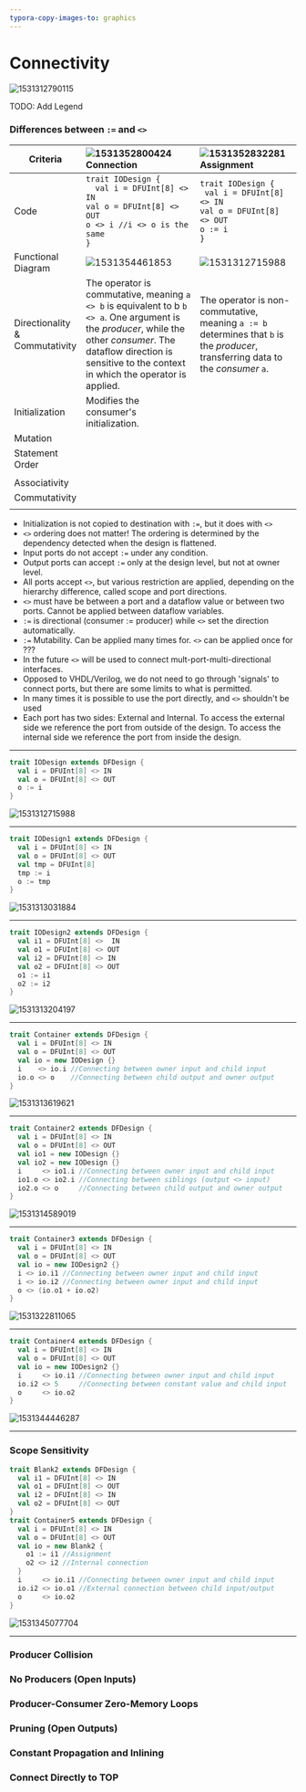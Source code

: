 ```yaml
---
typora-copy-images-to: graphics
---
```


# Connectivity

![1531312790115](graphics/1531312790115.png)

TODO: Add Legend



### Differences between `:=` and `<>`

| Criteria                            | ![1531352800424](graphics/1531352800424.png) Connection      | ![1531352832281](graphics/1531352832281.png) Assignment      |
| ----------------------------------- | :----------------------------------------------------------- | :----------------------------------------------------------- |
| Code                                | `trait IODesign {`<br />  `  val i = DFUInt[8] <> IN`<br />  `val o = DFUInt[8] <> OUT`<br />  `o <> i //i <> o is the same`<br />`}` | `trait IODesign {`<br />  ` val i = DFUInt[8] <> IN`<br />  `val o = DFUInt[8] <> OUT`<br />  `o := i`<br />`} ` |
| Functional<br />Diagram             | ![1531354461853](graphics/1531354461853.png)                 | ![1531312715988](graphics/1531314030378.png)                 |
| Directionality &<br />Commutativity | The operator is commutative, meaning `a <> b` is equivalent to b `b <> a`.  One argument is the *producer*, while the other *consumer*. The dataflow direction is sensitive to the context in which the operator is applied. | The operator is non-commutative, meaning `a := b` determines that `b` is the *producer*, transferring data to the *consumer* `a`. |
| Initialization                      | Modifies the consumer's initialization.                      |                                                              |
| Mutation                            |                                                              |                                                              |
| Statement Order                     |                                                              |                                                              |
|                                     |                                                              |                                                              |
| Associativity                       |                                                              |                                                              |
| Commutativity                       |                                                              |                                                              |
|                                     |                                                              |                                                              |



* Initialization is not copied to destination with `:=`, but it does with `<>`
* `<>` ordering does not matter! The ordering is determined by the dependency detected when the design is flattened.
* Input ports do not accept `:=` under any condition.
* Output ports can accept `:=` only at the design level, but not at owner level.
* All ports accept `<>`, but various restriction are applied, depending on the hierarchy difference, called scope and port directions.
* `<>` must have be between a port and a dataflow value or between two ports. Cannot be applied between dataflow variables.
* `:=` is directional (consumer := producer) while `<>` set the direction automatically.
* `:=` Mutability. Can be applied many times for. `<>` can be applied once for ???
* In the future `<>` will be used to connect mult-port-multi-directional interfaces.
* Opposed to VHDL/Verilog, we do not need to go through 'signals' to connect ports, but there are some limits to what is permitted.
* In many times it is possible to use the port directly, and `<>` shouldn't be used
* Each port has two sides: External and Internal. To access the external side we reference the port from outside of the design. To access the internal side we reference the port from inside the design.



---

```scala
trait IODesign extends DFDesign {
  val i = DFUInt[8] <> IN
  val o = DFUInt[8] <> OUT
  o := i
}
```

![1531312715988](graphics/1531314030378.png)

---

```scala
trait IODesign1 extends DFDesign {
  val i = DFUInt[8] <> IN
  val o = DFUInt[8] <> OUT
  val tmp = DFUInt[8]
  tmp := i
  o := tmp
}
```

![1531313031884](graphics/1531314048642.png)

---

```scala
trait IODesign2 extends DFDesign {
  val i1 = DFUInt[8] <>  IN
  val o1 = DFUInt[8] <> OUT
  val i2 = DFUInt[8] <> IN
  val o2 = DFUInt[8] <> OUT
  o1 := i1
  o2 := i2
}
```

![1531313204197](graphics/1531314259406.png)

---

```scala
trait Container extends DFDesign {
  val i = DFUInt[8] <> IN
  val o = DFUInt[8] <> OUT
  val io = new IODesign {}
  i    <> io.i //Connecting between owner input and child input
  io.o <> o    //Connecting between child output and owner output
}
```

![1531313619621](graphics/1531314601402.png)

---

```scala
trait Container2 extends DFDesign {
  val i = DFUInt[8] <> IN
  val o = DFUInt[8] <> OUT
  val io1 = new IODesign {}
  val io2 = new IODesign {}
  i     <> io1.i //Connecting between owner input and child input
  io1.o <> io2.i //Connecting between siblings (output <> input)
  io2.o <> o     //Connecting between child output and owner output
}
```

![1531314589019](graphics/1531314589019.png)

---

```scala
trait Container3 extends DFDesign {
  val i = DFUInt[8] <> IN
  val o = DFUInt[8] <> OUT
  val io = new IODesign2 {}
  i <> io.i1 //Connecting between owner input and child input
  i <> io.i2 //Connecting between owner input and child input
  o <> (io.o1 + io.o2)
}
```

![1531322811065](graphics/1531322880257.png)

---

```scala
trait Container4 extends DFDesign {
  val i = DFUInt[8] <> IN
  val o = DFUInt[8] <> OUT
  val io = new IODesign2 {}
  i     <> io.i1 //Connecting between owner input and child input
  io.i2 <> 5     //Connecting between constant value and child input
  o     <> io.o2
}
```

![1531344446287](graphics/1531344446287.png)

---

### Scope Sensitivity

```scala
trait Blank2 extends DFDesign {
  val i1 = DFUInt[8] <> IN
  val o1 = DFUInt[8] <> OUT
  val i2 = DFUInt[8] <> IN
  val o2 = DFUInt[8] <> OUT    
}
trait Container5 extends DFDesign {
  val i = DFUInt[8] <> IN
  val o = DFUInt[8] <> OUT
  val io = new Blank2 {
    o1 := i1 //Assignment
    o2 <> i2 //Internal connection   
  }
  i     <> io.i1 //Connecting between owner input and child input
  io.i2 <> io.o1 //External connection between child input/output
  o     <> io.o2
}
```

![1531345077704](graphics/1531355720108.png)

---

### Producer Collision



### No Producers (Open Inputs)



### Producer-Consumer Zero-Memory Loops



### Pruning (Open Outputs)



### Constant Propagation and Inlining



### Connect Directly to TOP